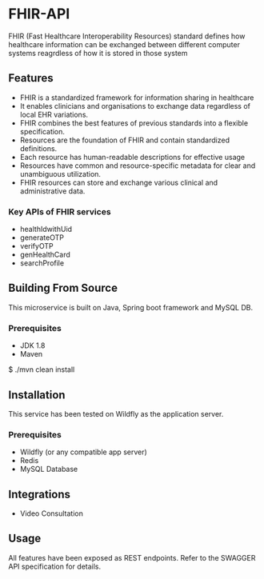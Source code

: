 # FHIR-API
FHIR (Fast Healthcare Interoperability Resources) standard defines how healthcare information can be exchanged between different computer systems reagrdless of how it is stored in those system

## Features
* FHIR is a standardized framework for information sharing in healthcare
* It enables clinicians and organisations to exchange data regardless of local EHR variations.
* FHIR combines the best features of previous standards into a flexible specification.
* Resources are the foundation of FHIR and contain standardized definitions.
* Each resource has human-readable descriptions for effective usage
* Resources have common and resource-specific metadata for clear and unambiguous utilization.
* FHIR resources can store and exchange various clinical and administrative data.

### Key APIs of FHIR services
* healthIdwithUid
* generateOTP
* verifyOTP
* genHealthCard
* searchProfile

## Building From Source
This microservice is built on Java, Spring boot framework and MySQL DB.

### Prerequisites 
* JDK 1.8
* Maven 

$ ./mvn clean install

## Installation
This service has been tested on Wildfly as the application server.

### Prerequisites 
* Wildfly (or any compatible app server)
* Redis
* MySQL Database

## Integrations
* Video Consultation

## Usage
All features have been exposed as REST endpoints. Refer to the SWAGGER API specification for details.
